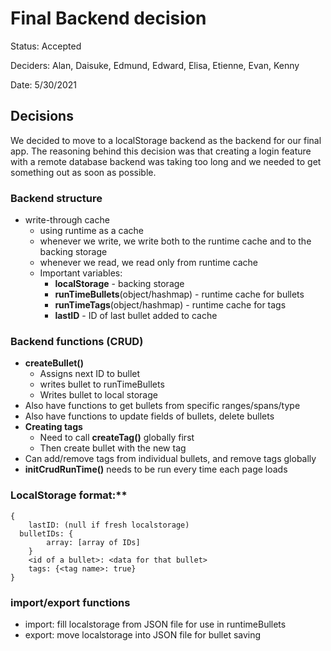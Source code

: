 # Final Backend decision
Status: Accepted

Deciders: Alan, Daisuke, Edmund, Edward, Elisa, Etienne, Evan, Kenny

Date: 5/30/2021

## Decisions
We decided to move to a localStorage backend as the backend for our final app. The reasoning behind this decision was that creating a login feature with a remote database backend was taking too long and we needed to get something out as soon as possible. 

### Backend structure 
- write-through cache 
  - using runtime as a cache 
  - whenever we write, we write both to the runtime cache and to the backing storage
  - whenever we read, we read only from runtime cache 
  - Important variables: 
    - **localStorage** - backing storage
    - **runTimeBullets**(object/hashmap) - runtime cache for bullets 
    - **runTimeTags**(object/hashmap) - runtime cache for tags 
    - **lastID** - ID of last bullet added to cache
 
### Backend functions (CRUD)
- **createBullet()** 
  - Assigns next ID to bullet
  - writes bullet to runTimeBullets
  - Writes bullet to local storage 
- Also have functions to get bullets from specific ranges/spans/type
- Also have functions to update fields of bullets, delete bullets 
- **Creating tags**
  - Need to call **createTag()** globally first
  - Then create bullet with the new tag 
- Can add/remove tags from individual bullets, and remove tags globally 
- **initCrudRunTime()** needs to be run every time each page loads

### LocalStorage format:** 
```
{
	lastID: (null if fresh localstorage)
  bulletIDs: {
		array: [array of IDs]
	}
	<id of a bullet>: <data for that bullet>
	tags: {<tag name>: true}
}
```

### import/export functions 
- import: fill localstorage from JSON file for use in runtimeBullets 
- export: move localstorage into JSON file for bullet saving